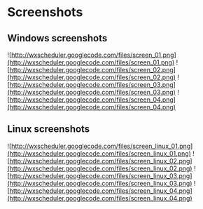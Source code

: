 # Screenshots #


## Windows screenshots ##

![http://wxscheduler.googlecode.com/files/screen_01.png](http://wxscheduler.googlecode.com/files/screen_01.png) ![http://wxscheduler.googlecode.com/files/screen_02.png](http://wxscheduler.googlecode.com/files/screen_02.png)
![http://wxscheduler.googlecode.com/files/screen_03.png](http://wxscheduler.googlecode.com/files/screen_03.png) ![http://wxscheduler.googlecode.com/files/screen_04.png](http://wxscheduler.googlecode.com/files/screen_04.png)

## Linux screenshots ##

![http://wxscheduler.googlecode.com/files/screen_linux_01.png](http://wxscheduler.googlecode.com/files/screen_linux_01.png) ![http://wxscheduler.googlecode.com/files/screen_linux_02.png](http://wxscheduler.googlecode.com/files/screen_linux_02.png)
![http://wxscheduler.googlecode.com/files/screen_linux_03.png](http://wxscheduler.googlecode.com/files/screen_linux_03.png) ![http://wxscheduler.googlecode.com/files/screen_linux_04.png](http://wxscheduler.googlecode.com/files/screen_linux_04.png)